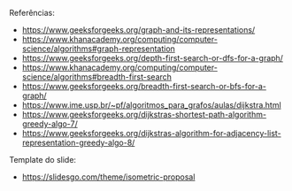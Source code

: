 Referências: 
- https://www.geeksforgeeks.org/graph-and-its-representations/
- https://www.khanacademy.org/computing/computer-science/algorithms#graph-representation
- https://www.geeksforgeeks.org/depth-first-search-or-dfs-for-a-graph/
- https://www.khanacademy.org/computing/computer-science/algorithms#breadth-first-search
- https://www.geeksforgeeks.org/breadth-first-search-or-bfs-for-a-graph/
- https://www.ime.usp.br/~pf/algoritmos_para_grafos/aulas/dijkstra.html
- https://www.geeksforgeeks.org/dijkstras-shortest-path-algorithm-greedy-algo-7/
- https://www.geeksforgeeks.org/dijkstras-algorithm-for-adjacency-list-representation-greedy-algo-8/

Template do slide:
- https://slidesgo.com/theme/isometric-proposal
